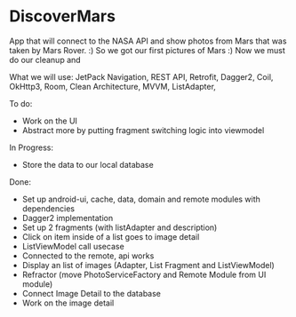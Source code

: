 # DiscoverMars

App that will connect to the NASA API and show photos from Mars that was taken by Mars Rover. :)
So we got our first pictures of Mars :)
Now we must do our cleanup and 

What we will use:
JetPack Navigation,
REST API,
Retrofit,
Dagger2,
Coil,
OkHttp3,
Room,
Clean Architecture,
MVVM,
ListAdapter,


To do:

- Work on the UI
- Abstract more by putting fragment switching logic into viewmodel


In Progress:
- Store the data to our local database

Done:

- Set up android-ui, cache, data, domain and remote modules with dependencies
- Dagger2 implementation
- Set up 2 fragments (with listAdapter and description)
- Click on item inside of a list goes to image detail
- ListViewModel call usecase
- Connected to the remote, api works
- Display an list of images (Adapter, List Fragment and ListViewModel)
- Refractor (move PhotoServiceFactory and Remote Module from UI module)
- Connect Image Detail to the database
- Work on the image detail

